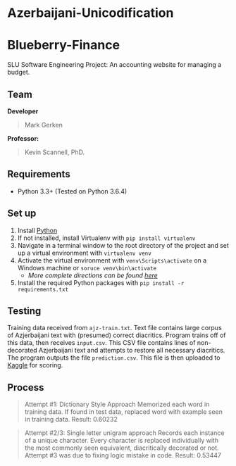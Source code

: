 # Azerbaijani-Unicodification

# Blueberry-Finance

SLU Software Engineering Project: An accounting website for managing a budget.

## Team

**Developer**
> Mark Gerken

**Professor:**
> Kevin Scannell, PhD.

## Requirements
- Python 3.3+ (Tested on Python 3.6.4)

## Set up

1. Install [Python](https://www.python.org/downloads/)
2. If not installed, install Virtualenv with `pip install virtualenv`
3. Navigate in a terminal window to the root directory of the project and set up a virtual environment with `virtualenv venv`
4. Activate the virtual environment with `venv\Scripts\activate` on a Windows machine or `soruce venv\bin\activate`
	- *More complete directions can be found [here](https://virtualenv.pypa.io/en/stable/userguide/#activate-script)*
5. Install the required Python packages with `pip install -r requirements.txt`

## Testing

Training data received from `ajz-train.txt`. Text file contains large corpus of Azjerbaijani text with (presumed) correct diacritics. Program trains off of this data, then receives `input.csv`. This CSV file contains lines of non-decorated Azjerbaijani text and attempts to restore all necessary diacritics. The program outputs the file `prediction.csv`. This file is then uploaded to [Kaggle](https://www.kaggle.com/c/azerbaijani-unicodification/) for scoring.

## Process

> Attempt #1:
Dictionary Style Approach
Memorized each word in training data. If found in test data, replaced word with example seen in training data.
Result: 0.60232

> Attempt #2/3:
Single letter unigram approach
Records each instance of a unique character. Every character is replaced individually with the most commonly seen equivalent, diacritically decorated or not. Attempt #3 was due to fixing logic mistake in code.
Result: 0.53447
